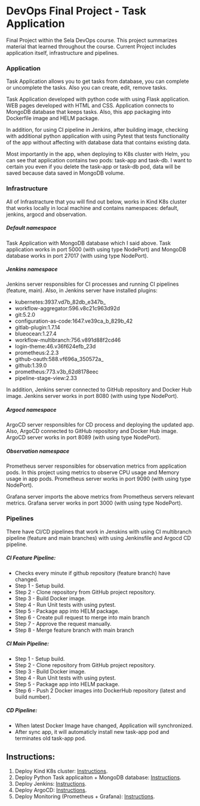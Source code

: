 # DevOps Final Project - Task Application

Final Project within the Sela DevOps course. This project summarizes material that learned throughout the course. Current Project includes application itself, infrastructure and pipelines.

### Application

Task Application allows you to get tasks from database, you can complete or uncomplete the tasks. Also you can create, edit, remove tasks.

Task Application developed with python code with using Flask application. WEB pages developed with HTML and CSS.  Application connects to MongoDB database that keeps tasks. Also, this app packaging into Dockerfile image and HELM package.

In addition, for using CI pipeline in Jenkins, after building image, checking with additional python application with using Pytest that tests functionality of the app without affecting with database data that contains existing data.

Most importantly in the app, when deploying to K8s cluster with Helm, you can see that application contains two pods: task-app and task-db. I want to certain you even if you delete the task-app or task-db pod, data will be saved because data saved in MongoDB volume.

### Infrastructure

All of Infrastracture that you will find out below, works in Kind K8s cluster that works locally in local machine and contains namespaces: default, jenkins, argocd and observation.

##### Default namespace

Task Application with MongoDB database which I said above. Task application works in port 5000 (with using type NodePort) and MongoDB database works in port 27017 (with using type NodePort).

##### Jenkins namespace

Jenkins server responsibles for CI processes and running CI pipelines (feature, main). Also, in Jenkins server have installed plugins:

* kubernetes:3937.vd7b_82db_e347b_
* workflow-aggregator:596.v8c21c963d92d
* git:5.2.0
* configuration-as-code:1647.ve39ca_b_829b_42
* gitlab-plugin:1.7.14
* blueocean:1.27.4
* workflow-multibranch:756.v891d88f2cd46
* login-theme:46.v36f624efb_23d
* prometheus:2.2.3
* github-oauth:588.vf696a_350572a_
* github:1.39.0
* prometheus:773.v3b_62d8178eec
* pipeline-stage-view:2.33

In addition, Jenkins server connected to GitHub repository and Docker Hub image. Jenkins server works in port 8080 (with using type NodePort).

##### Argocd namespace

ArgoCD server responsibles for CD process and deploying the updated app. Also, ArgoCD connected to GitHub repository and Docker Hub image. ArgoCD server works in port 8089 (with using type NodePort).

##### Observation namespace

Prometheus server responsibles for observation metrics from application pods. In this project using metrics to observe CPU usage and Memory usage in app pods. Prometheus server works in port 9090 (with using type NodePort).

Grafana server imports the above metrics from Prometheus servers relevant metrics. Grafana server works in port 3000 (with using type NodePort).

### Pipelines

There have CI/CD pipelines that work in Jenskins with using CI multibranch pipeline (feature and main branches) with using Jenkinsfile and Argocd CD pipeline.

##### CI Feature Pipeline:

* Checks every minute if github repository (feature branch) have changed.
* Step 1 - Setup build.
* Step 2 - Clone repository from GitHub project repository.
* Step 3 - Build Docker image.
* Step 4 - Run Unit tests with using pytest.
* Step 5 - Package app into HELM package.
* Step 6 - Create pull request to merge into main branch
* Step 7 - Approve the request manually.
* Step 8 - Merge feature branch with main branch

##### CI Main Pipeline:

* Step 1 - Setup build.
* Step 2 - Clone repository from GitHub project repository.
* Step 3 - Build Docker image.
* Step 4 - Run Unit tests with using pytest.
* Step 5 - Package app into HELM package.
* Step 6 - Push 2 Docker images into DockerHub repository (latest and build number).

##### CD Pipeline:

* When latest Docker Image have changed, Application will synchronized.
* After sync app, it will automaticly install new task-app pod and terminates old task-app pod.

## Instructions:

1. Deploy Kind K8s cluster: [Instructions](./instructions/kind/README.md).
2. Deploy Python Task applicaiton + MongoDB database: [Instructions](./instructions/task-app/README.md).
3. Deploy Jenkins: [Instructions](./instructions/jenkins/README.md).
4. Deploy ArgoCD: [Instructions](./instructions/argocd/README.md).
5. Deploy Monitoring (Prometheus + Grafana): [Instructions](./instructions/observation/README.md).

